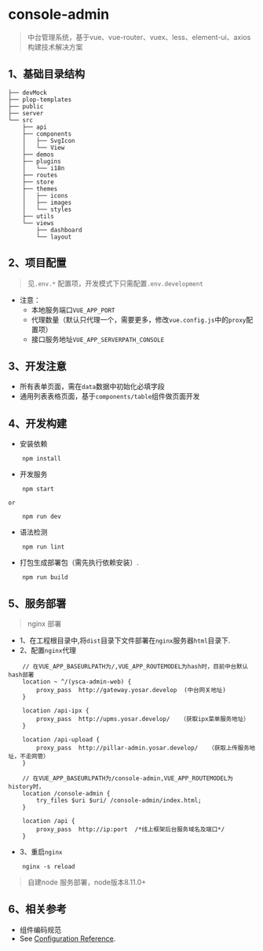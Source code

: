 # console-admin
 >中台管理系统，基于vue、vue-router、vuex、less、element-ui、axios构建技术解决方案

## 1、基础目录结构
```
├── devMock
├── plop-templates
├── public
├── server
└── src
    ├── api
    ├── components
    │   ├── SvgIcon
    │   └── View
    ├── demos
    ├── plugins
    │   └── i18n
    ├── routes
    ├── store
    ├── themes
    │   ├── icons
    │   ├── images
    │   └── styles
    ├── utils
    └── views
        ├── dashboard
        └── layout
```

## 2、项目配置

> 见`.env.*` 配置项，开发模式下只需配置`.env.development`

- 注意：
    - 本地服务端口`VUE_APP_PORT`
    - 代理数量（默认只代理一个，需要更多，修改`vue.config.js`中的`proxy`配置项）
    - 接口服务地址`VUE_APP_SERVERPATH_CONSOLE`

## 3、开发注意
- 所有表单页面，需在`data`数据中初始化必填字段
- 通用列表表格页面，基于`components/table`组件做页面开发

## 4、开发构建

- 安装依赖
```
	npm install
```

- 开发服务
```
	npm start

or

	npm run dev
```

- 语法检测
```
	npm run lint
```

- 打包生成部署包（需先执行依赖安装）.
```
	npm run build
```

## 5、服务部署
> nginx 部署

- 1、在工程根目录中,将`dist`目录下文件部署在`nginx`服务器`html`目录下.
- 2、配置`nginx`代理
```
	// 在VUE_APP_BASEURLPATH为/,VUE_APP_ROUTEMODEL为hash时，目前中台默认hash部署
	location ~ ^/(ysca-admin-web) {
		proxy_pass  http://gateway.yosar.develop  (中台网关地址)
	}

	location /api-ipx {
		proxy_pass  http://upms.yosar.develop/   （获取ipx菜单服务地址）
	}

	location /api-upload {
		proxy_pass  http://pillar-admin.yosar.develop/   （获取上传服务地址，不走网管）
	}

	// 在VUE_APP_BASEURLPATH为/console-admin,VUE_APP_ROUTEMODEL为history时，
	location /console-admin {
		try_files $uri $uri/ /console-admin/index.html;
	}

	location /api {
		proxy_pass  http://ip:port  /*线上框架后台服务域名及端口*/
	}
```

- 3、重启`nginx`
```
	nginx -s reload
```

> 自建node 服务部署，node版本8.11.0+

## 6、相关参考

- 组件编码规范
- See [Configuration Reference](https://cli.vuejs.org/config/).

